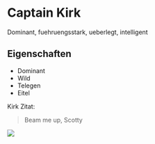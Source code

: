 # Captain Kirk

Dominant, fuehruengsstark, ueberlegt, intelligent
 
## Eigenschaften

* Dominant
* Wild
* Telegen
* Eitel 

Kirk Zitat:
> Beam me up, Scotty


<img src="https://vignette.wikia.nocookie.net/memory-gamma/images/9/98/James_Kirk%2C_2371.jpg/revision/latest/scale-to-width-down/250?cb=20190507154825"/>



